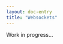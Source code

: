 ```yaml
---
layout: doc-entry
title: "Websockets"
---
```


Work in progress...

<!---
    TODO Add content

    As of now the project does not support retrieving data through websockets. However integrating of websockets for realtime data is planned.
-->

